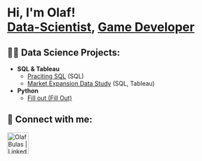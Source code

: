 <h1>Hi, I'm Olaf! <br/><a href="https://github.com/cebulva">Data-Scientist</a>, <a href="https://docs.google.com/presentation/d/1rkZS3UCvsuwIxiSi7_PR07cwM1DuS3tJgaNGFve4ku8/edit?usp=sharing">Game Developer</a>

<h2>👨‍💻 Data Science Projects:</h2>

- <b>SQL & Tableau</b>
  - [Praciting SQL](https://github.com/Cebulva/sql_practicing/) (SQL)
  - [Market Expansion Data Study](https://github.com/Cebulva/market-expansion-data-study) (SQL, Tableau)
- <b>Python</b>
  - [Fill out (Fill Out)](FillOut)

<h2> 🤳 Connect with me:</h2>

[<img align="left" alt="OlafBulas | LinkedIn" width="50px" src="https://github.com/Cebulva/assets/blob/main/linkedin-logo.png" />][linkedin]

[linkedin]: https://www.linkedin.com/in/olaf-bulas/

<!--
**joshmadakor1/joshmadakor1** is a ✨ _special_ ✨ repository because its `README.md` (this file) appears on your GitHub profile.

Here are some ideas to get you started:

- 🔭 I’m currently working on ...
- 🌱 I’m currently learning ...
- 👯 I’m looking to collaborate on ...
- 🤔 I’m looking for help with ...
- 💬 Ask me about ...
- 📫 How to reach me: ...
- 😄 Pronouns: ...
- ⚡ Fun fact: ...
-->
